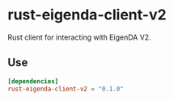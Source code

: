# rust-eigenda-client-v2

Rust client for interacting with EigenDA V2.

## Use

```toml
[dependencies]
rust-eigenda-client-v2 = "0.1.0"
```